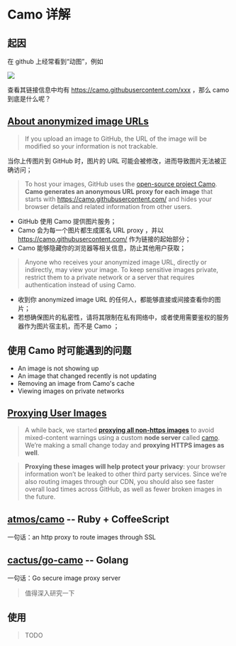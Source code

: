 # Camo 详解

## 起因

在 github 上经常看到“动图”，例如

![](https://camo.githubusercontent.com/bdc860dbbe237022f883e63f231b7966b59d1a96/68747470733a2f2f63646e2e7261776769742e636f6d2f62617272797a2f676f63692f33373262636363622f64656d6f6e7374726174696f6e2e737667)

查看其链接信息中均有 https://camo.githubusercontent.com/xxx ，那么 camo 到底是什么呢？

## [About anonymized image URLs](https://help.github.com/articles/about-anonymized-image-urls/)

> If you upload an image to GitHub, the URL of the image will be modified so your information is not trackable.

当你上传图片到 GitHub 时，图片的 URL 可能会被修改，进而导致图片无法被正确访问；

> To host your images, GitHub uses the [open-source project Camo](https://github.com/atmos/camo). **Camo generates an anonymous URL proxy for each image** that starts with https://camo.githubusercontent.com/ and hides your browser details and related information from other users.

- GitHub 使用 Camo 提供图片服务；
- Camo 会为每一个图片都生成匿名 URL proxy ，并以 https://camo.githubusercontent.com/ 作为链接的起始部分；
- Camo 能够隐藏你的浏览器等相关信息，防止其他用户获取；

> Anyone who receives your anonymized image URL, directly or indirectly, may view your image. To keep sensitive images private, restrict them to a private network or a server that requires authentication instead of using Camo.

- 收到你 anonymized image URL 的任何人，都能够直接或间接查看你的图片；
- 若想确保图片的私密性，请将其限制在私有网络中，或者使用需要鉴权的服务器作为图片宿主机，而不是 Camo ；

## 使用 Camo 时可能遇到的问题

- An image is not showing up
- An image that changed recently is not updating
- Removing an image from Camo's cache
- Viewing images on private networks

## [Proxying User Images](https://blog.github.com/2014-01-28-proxying-user-images/)

> A while back, we started **[proxying all non-https images](https://blog.github.com/2010-11-13-sidejack-prevention-phase-3-ssl-proxied-assets/)** to avoid mixed-content warnings using a custom **node server** called [camo](https://github.com/atmos/camo). We’re making a small change today and **proxying HTTPS images as well**.

> **Proxying these images will help protect your privacy**: your browser information won’t be leaked to other third party services. Since we’re also routing images through our CDN, you should also see faster overall load times across GitHub, as well as fewer broken images in the future.

## [atmos/camo](https://github.com/atmos/camo) -- Ruby + CoffeeScript

一句话：an http proxy to route images through SSL

## [cactus/go-camo](https://github.com/cactus/go-camo) -- Golang

一句话：Go secure image proxy server

> 值得深入研究一下

## 使用

> TODO
